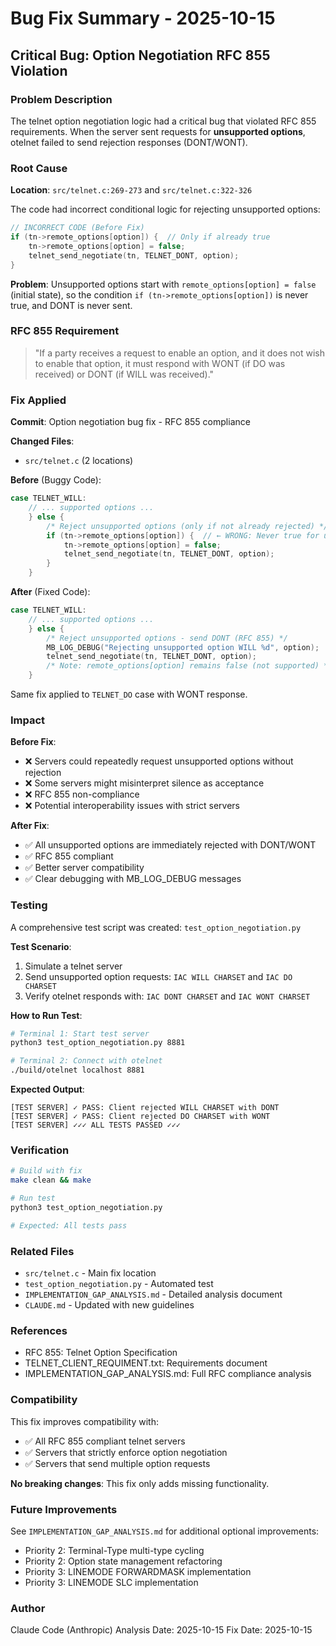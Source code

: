 # Bug Fix Summary - 2025-10-15

## Critical Bug: Option Negotiation RFC 855 Violation

### Problem Description

The telnet option negotiation logic had a critical bug that violated RFC 855 requirements. When the server sent requests for **unsupported options**, otelnet failed to send rejection responses (DONT/WONT).

### Root Cause

**Location**: `src/telnet.c:269-273` and `src/telnet.c:322-326`

The code had incorrect conditional logic for rejecting unsupported options:

```c
// INCORRECT CODE (Before Fix)
if (tn->remote_options[option]) {  // Only if already true
    tn->remote_options[option] = false;
    telnet_send_negotiate(tn, TELNET_DONT, option);
}
```

**Problem**: Unsupported options start with `remote_options[option] = false` (initial state), so the condition `if (tn->remote_options[option])` is never true, and DONT is never sent.

### RFC 855 Requirement

> "If a party receives a request to enable an option, and it does not wish to enable that option, it must respond with WONT (if DO was received) or DONT (if WILL was received)."

### Fix Applied

**Commit**: Option negotiation bug fix - RFC 855 compliance

**Changed Files**:
- `src/telnet.c` (2 locations)

**Before** (Buggy Code):
```c
case TELNET_WILL:
    // ... supported options ...
    } else {
        /* Reject unsupported options (only if not already rejected) */
        if (tn->remote_options[option]) {  // ← WRONG: Never true for unsupported
            tn->remote_options[option] = false;
            telnet_send_negotiate(tn, TELNET_DONT, option);
        }
    }
```

**After** (Fixed Code):
```c
case TELNET_WILL:
    // ... supported options ...
    } else {
        /* Reject unsupported options - send DONT (RFC 855) */
        MB_LOG_DEBUG("Rejecting unsupported option WILL %d", option);
        telnet_send_negotiate(tn, TELNET_DONT, option);
        /* Note: remote_options[option] remains false (not supported) */
    }
```

Same fix applied to `TELNET_DO` case with WONT response.

### Impact

**Before Fix**:
- ❌ Servers could repeatedly request unsupported options without rejection
- ❌ Some servers might misinterpret silence as acceptance
- ❌ RFC 855 non-compliance
- ❌ Potential interoperability issues with strict servers

**After Fix**:
- ✅ All unsupported options are immediately rejected with DONT/WONT
- ✅ RFC 855 compliant
- ✅ Better server compatibility
- ✅ Clear debugging with MB_LOG_DEBUG messages

### Testing

A comprehensive test script was created: `test_option_negotiation.py`

**Test Scenario**:
1. Simulate a telnet server
2. Send unsupported option requests: `IAC WILL CHARSET` and `IAC DO CHARSET`
3. Verify otelnet responds with: `IAC DONT CHARSET` and `IAC WONT CHARSET`

**How to Run Test**:
```bash
# Terminal 1: Start test server
python3 test_option_negotiation.py 8881

# Terminal 2: Connect with otelnet
./build/otelnet localhost 8881
```

**Expected Output**:
```
[TEST SERVER] ✓ PASS: Client rejected WILL CHARSET with DONT
[TEST SERVER] ✓ PASS: Client rejected DO CHARSET with WONT
[TEST SERVER] ✓✓✓ ALL TESTS PASSED ✓✓✓
```

### Verification

```bash
# Build with fix
make clean && make

# Run test
python3 test_option_negotiation.py

# Expected: All tests pass
```

### Related Files

- `src/telnet.c` - Main fix location
- `test_option_negotiation.py` - Automated test
- `IMPLEMENTATION_GAP_ANALYSIS.md` - Detailed analysis document
- `CLAUDE.md` - Updated with new guidelines

### References

- RFC 855: Telnet Option Specification
- TELNET_CLIENT_REQUIMENT.txt: Requirements document
- IMPLEMENTATION_GAP_ANALYSIS.md: Full RFC compliance analysis

### Compatibility

This fix improves compatibility with:
- ✅ All RFC 855 compliant telnet servers
- ✅ Servers that strictly enforce option negotiation
- ✅ Servers that send multiple option requests

**No breaking changes**: This fix only adds missing functionality.

### Future Improvements

See `IMPLEMENTATION_GAP_ANALYSIS.md` for additional optional improvements:
- Priority 2: Terminal-Type multi-type cycling
- Priority 2: Option state management refactoring
- Priority 3: LINEMODE FORWARDMASK implementation
- Priority 3: LINEMODE SLC implementation

### Author

Claude Code (Anthropic)
Analysis Date: 2025-10-15
Fix Date: 2025-10-15
